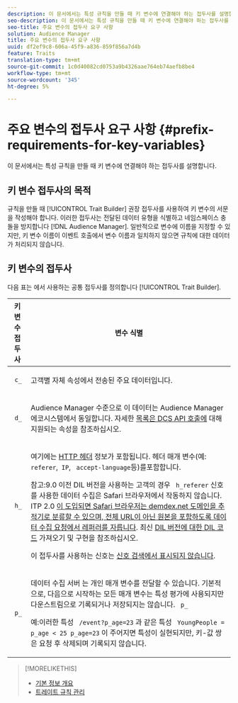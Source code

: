 ```yaml
---
description: 이 문서에서는 특성 규칙을 만들 때 키 변수에 연결해야 하는 접두사를 설명합니다.
seo-description: 이 문서에서는 특성 규칙을 만들 때 키 변수에 연결해야 하는 접두사를 설명합니다.
seo-title: 주요 변수의 접두사 요구 사항
solution: Audience Manager
title: 주요 변수의 접두사 요구 사항
uuid: df2ef9c8-606a-45f9-a836-859f856a7d4b
feature: Traits
translation-type: tm+mt
source-git-commit: 1c0d40082cd0753a9b4326aae764eb74aefb8be4
workflow-type: tm+mt
source-wordcount: '345'
ht-degree: 5%

---
```



# 주요 변수의 접두사 요구 사항 {#prefix-requirements-for-key-variables}

이 문서에서는 특성 규칙을 만들 때 키 변수에 연결해야 하는 접두사를 설명합니다.

<!-- r_tb_variable_prefixes.xml -->

## 키 변수 접두사의 목적

규칙을 만들 때 [!UICONTROL Trait Builder] 권장 접두사를 사용하여 키 변수의 서문을 작성해야 합니다. 이러한 접두사는 전달된 데이터 유형을 식별하고 네임스페이스 충돌을 방지합니다 [!DNL Audience Manager]. 일반적으로 변수에 이름을 지정할 수 있지만, 키 변수 이름이 이벤트 호출에서 변수 이름과 일치하지 않으면 규칙에 대한 데이터가 처리되지 않습니다.

## 키 변수의 접두사

다음 표는 에서 사용하는 공통 접두사를 정의합니다 [!UICONTROL Trait Builder].

<table id="table_CFEFA1DBDF904736B6EA2640B7AD26E5"> 
 <thead> 
  <tr> 
   <th colname="col1" class="entry"> 키 변수 접두사 </th> 
   <th colname="col2" class="entry"> 변수 식별 </th> 
  </tr>
 </thead>
 <tbody> 
  <tr> 
   <td colname="col1"><code> c_</code> </td> 
   <td colname="col2"> <p>고객별 자체 속성에서 전송된 주요 데이터입니다. </p> </td> 
  </tr> 
  <tr> 
   <td colname="col1"><code> d_</code> </td> 
   <td colname="col2"> <p>Audience Manager <span class="keyword"></span> 수준으로 이 데이터는 <span class="keyword"> Audience Manager</span> 에코시스템에서 동일합니다. 자세한 <a href="../../api/dcs-intro/dcs-api-reference/dcs-keys.md"> 목록은 DCS API 호출에</a> 대해 지원되는 속성을 참조하십시오.</p> </td> 
  </tr>
  <tr> 
   <td colname="col1"><code> h_</code> </td> 
   <td colname="col2"> <p>여기에는 <a href="https://en.wikipedia.org/wiki/List_of_HTTP_header_fields" scope="external" format="html"> HTTP 헤더</a> 정보가 포함됩니다. 헤더 매개 변수(예: <code> referer</code>,<code> IP</code>, <code> accept-language</code>등)를포함합니다. </p> <p> <p>참고:9.0 이전 DIL 버전을 사용하는 고객의 경우 <code> h_referer</code> 신호를 사용한 데이터 수집은 Safari 브라우저에서 작동하지 않습니다. ITP 2.0 <a href="https://webkit.org/blog/8311/intelligent-tracking-prevention-2-0/" format="https" scope="external"> 이 도입되면 Safari 브라우저는 demdex.net 도메인을 추적기로 분류할 수 있으며, 전체 URL이 아닌 원본을 포함하도록 데이터 수집 요청에서 레퍼러를 자릅니다</a>. 최신 <a href="../../dil/dil-overview.md#get-implement-dil-code">DIL 버전에 대한 DIL 코드</a> 가져오기 및 구현을 참조하십시오.<p>이 접두사를 사용하는 신호는 <a href="../data-explorer/data-explorer-signals-search/data-explorer-signals-search.md">신호 검색에서 표시되지 않습니다</a>.</p></p> </p> </td> 
  </tr> 
  <tr> 
   <td colname="col1"><code> p_</code> </td> 
   <td colname="col2"> <p>데이터 수집 서버 <span class="wintitle"> 는</span> 개인 매개 변수를 전달할 수 있습니다. 기본적으로, 다음으로 시작하는 모든 매개 변수는 특성 평가에 사용되지만 다운스트림으로 기록되거나 저장되지는 않습니다. <code> p_</code> </p> <p>예:이러한 특성 <code> /event?p_age=23</code> 과 같은 특성 <code> YoungPeople = p_age &lt; 25</code><code> p_age=23</code> 이 주어지면 특성이 실현되지만, 키-값 쌍은 요청 후 삭제되며 기록되지 않습니다. </p> </td> 
  </tr> 
 </tbody> 
</table>

>[!MORELIKETHIS]
>
>* [기본 정보 개요](../../features/traits/create-onboarded-rule-based-traits.md)
>* [트레이트 규칙 관리](../../features/traits/manage-trait-rules.md#managing-trait-rules)

